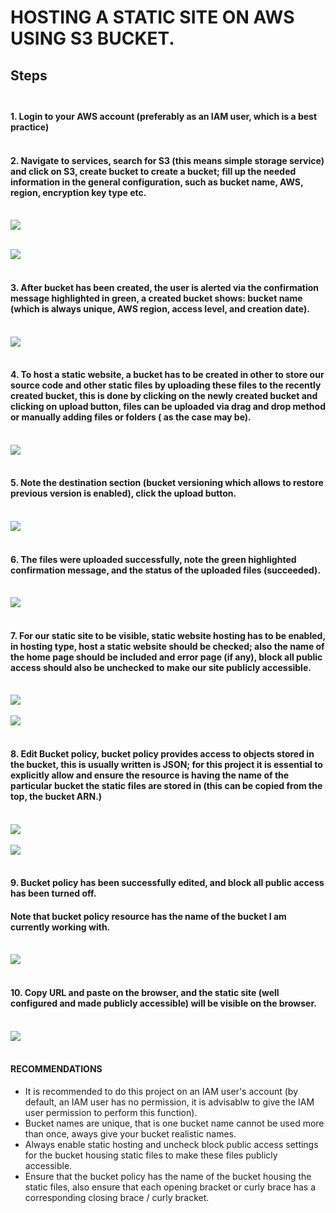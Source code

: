 #  HOSTING A STATIC SITE ON AWS USING S3 BUCKET.

## Steps <br/><br/>

#### 1. Login to your AWS account (preferably as an IAM user, which is a best practice) <br/><br/>

#### 2. Navigate to services, search for S3 (this means simple storage service) and click on S3, create bucket to create a bucket; fill up the needed information in the general configuration, such as bucket name, AWS, region, encryption key type etc. <br/><br/> 


![](bucket1.png) <br/><br/>

![](bucket2.png)<br/><br/>

#### 3. After bucket has been created, the user is alerted via the confirmation message highlighted in green, a created bucket shows: bucket name (which is always unique, AWS region, access level, and creation date).<br/><br/>
![](bucket3.png)<br/><br/>

#### 4. To host a static website, a bucket has to be created in other to store our source code and other static files by uploading these files to the recently created bucket, this is done by clicking on the newly created bucket and clicking on upload button, files can be uploaded via drag and drop method or manually adding files or folders ( as the case may be).<br/><br/>
![](bucket4.png)<br/><br/>

#### 5. Note the destination section (bucket versioning which allows to restore previous version is enabled), click the upload button.<br/><br/>
![](bucket5.png)<br/><br/>

#### 6. The files were uploaded successfully, note the green highlighted confirmation message, and the status of the uploaded files (succeeded).<br/><br/>
![](bucket6.png)<br/><br/>

#### 7. For our static site to be visible, static website hosting has to be enabled, in hosting type, host a static website should be checked; also the name of the home page should be included and error page (if any), block all public access should also be unchecked to make our site publicly accessible.<br/><br/>
![](bucket7.png)<br/><br/>
![](bucket8.png)<br/><br/>

#### 8. Edit Bucket policy, bucket policy provides access to objects stored in the bucket, this is usually written is JSON; for this project it is essential to explicitly allow and ensure the resource is having the name of the particular bucket the static files are stored in (this can be copied from the top, the bucket ARN.)<br/><br/>
![](bucket9.png)<br/><br/>
![](bucket10.png)<br/><br/>

#### 9. Bucket policy has been successfully edited, and block all public access has been turned off.
#### Note that bucket policy resource has the name of the bucket I am currently working with.<br/><br/>

![](bucket12.png)<br/><br/>

#### 10. Copy URL and paste on the browser, and the static site (well configured and made publicly accessible) will be visible on the browser.<br/><br/>
![](hostedstaticsite.png)<br/><br/>

#### RECOMMENDATIONS

- It is recommended to do this project on an IAM user's account (by default, an IAM user has no permission, it is advisablw to give the IAM user permission to perform this function).
- Bucket names are unique, that is one bucket name cannot be used more than once, aways give your bucket realistic names.
- Always enable static hosting and uncheck block public access settings for the bucket housing static files to make these files publicly accessible.
- Ensure that the bucket policy has the name of the bucket housing the static files, also ensure that each opening bracket or curly brace has a corresponding closing brace / curly bracket.
